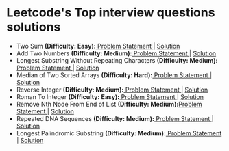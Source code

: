 # Leetcode's Top interview questions solutions
<ul>
  <li>Two Sum <b>(Difficulty: Easy):</b><a href="https://leetcode.com/problems/two-sum/description/"> Problem Statement </a>| <a href="https://github.com/rituparna-13/leetcode/blob/main/twoSum.py">Solution</a></li>
  <li>Add Two Numbers <b>(Difficulty: Medium):</b><a href="https://leetcode.com/problems/add-two-numbers/description/?envType=problem-list-v2&envId=pgnfwis5"> Problem Statement </a>| <a href="https://github.com/rituparna-13/leetcode/blob/main/addTwoNos.py">Solution</a></li>
  <li>Longest Substring Without Repeating Characters <b>(Difficulty: Medium):</b><a href="https://leetcode.com/problems/longest-substring-without-repeating-characters/description/?envType=problem-list-v2&envId=pgnfwis5"> Problem Statement </a>| <a href="https://github.com/rituparna-13/leetcode/blob/main/longestSubStr.py">Solution</a></li>  
  <li>Median of Two Sorted Arrays <b>(Difficulty: Hard):</b><a href="https://leetcode.com/problems/median-of-two-sorted-arrays/description/?envType=problem-list-v2&envId=pgnfwis5"> Problem Statement </a>| <a href="https://github.com/rituparna-13/leetcode/blob/main/medianOfTwoSortedArrays.py">Solution</a></li>
  <li>Reverse Integer <b>(Difficulty: Medium):</b><a href="https://leetcode.com/problems/reverse-integer/description/?envType=problem-list-v2&envId=pgnfwis5"> Problem Statement </a>| <a href="https://github.com/rituparna-13/leetcode/blob/main/reverseInteger.java">Solution</a></li>
  <li>Roman To Integer <b>(Difficulty: Easy):</b><a href="https://leetcode.com/problems/roman-to-integer/description/?envType=problem-list-v2&envId=pgnfwis5"> Problem Statement </a>| <a href="https://github.com/rituparna-13/leetcode/blob/main/romanToInteger.py">Solution</a></li>
  <li>Remove Nth Node From End of List <b>(Difficulty: Medium):</b><a href="https://leetcode.com/problems/remove-nth-node-from-end-of-list/description/?envType=problem-list-v2&envId=pgnfwis5">Problem Statement </a>| <a href="https://github.com/rituparna-13/leetcode/blob/main/removeNthNode.java">Solution</a>  </li>
  <li>Repeated DNA Sequences <b>(Difficulty: Medium):</b><a href="https://leetcode.com/problems/repeated-dna-sequences/description/?envType=problem-list-v2&envId=pgnfwis5"> Problem Statement </a>| <a href="https://github.com/rituparna-13/leetcode/blob/main/repeatedDNAsequences.py">Solution</a></li>
  <li>Longest Palindromic Substring <b>(Difficulty: Medium):</b><a href="https://leetcode.com/problems/longest-palindromic-substring/description/?envType=problem-list-v2&envId=pgnfwis5"> Problem Statement </a>| <a href="https://github.com/rituparna-13/leetcode/blob/main/longestPalindromeSubstr.py">Solution</a></li>
</ul>
